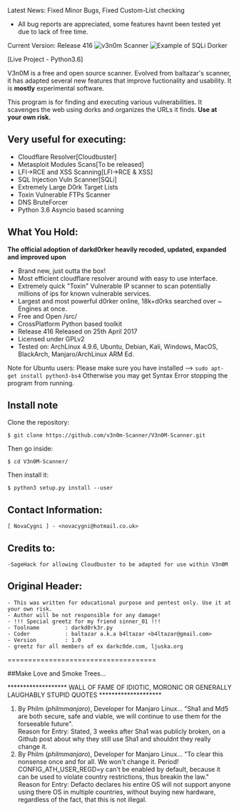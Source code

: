 Latest News: Fixed Minor Bugs, Fixed Custom-List checking


+ All bug reports are appreciated, some features havnt been tested yet due to lack of free time.

Current Version: Release 416
![v3n0m Scanner](http://i.imgur.com/A96CipT.png "V3n0M-Scanner")
![Example of SQLi Dorker](https://github.com/v3n0m-Scanner/V3n0M-Scanner/blob/master/AnimatedDemo.gif?raw=true "Example of Dorker")



[Live Project - Python3.6]

V3n0M is a free and open source scanner. Evolved from baltazar's scanner, it has adapted several new features that improve fuctionality and usability. It is __mostly__ experimental software.

This program is for finding and executing various vulnerabilities. It scavenges the web using dorks and organizes the URLs it finds.
**Use at your own risk.**

## Very useful for executing:

+ Cloudflare Resolver[Cloudbuster]
+ Metasploit Modules Scans[To be released]
+ LFI->RCE and XSS Scanning[LFI->RCE & XSS]
+ SQL Injection Vuln Scanner[SQLi]
+ Extremely Large D0rk Target Lists
+ Toxin Vulnerable FTPs Scanner
+ DNS BruteForcer
+ Python 3.6 Asyncio based scanning

## What You Hold:

**The official adoption of darkd0rker heavily recoded, updated, expanded and improved upon**
+ Brand new, just outta the box!
+ Most efficient cloudflare resolver around with easy to use interface.
+ Extremely quick "Toxin" Vulnerable IP scanner to scan potentially millions of ips for known vulnerable services.
+ Largest and most powerful d0rker online, 18k+d0rks searched over ~ Engines at once.
+ Free and Open /src/
+ CrossPlatform Python based toolkit
+ Release 416 Released on 25th April 2017
+ Licensed under GPLv2
+ Tested on: ArchLinux 4.9.6, Ubuntu, Debian, Kali, Windows, MacOS, BlackArch, Manjaro/ArchLinux ARM Ed.

Note for Ubuntu users: Please make sure you have installed --> `sudo apt-get install python3-bs4`
                       Otherwise you may get Syntax Error stopping the program from running.

## Install note

Clone the repository:

```
$ git clone https://github.com/v3n0m-Scanner/V3n0M-Scanner.git
```

Then go inside:

```
$ cd V3n0M-Scanner/
```

Then install it:

```
$ python3 setup.py install --user
```

## Contact Information:

    [ NovaCygni ] - <novacygni@hotmail.co.uk>

## Credits to:
    -SageHack for allowing Cloudbuster to be adapted for use within V3n0M

## Original Header:

    - This was written for educational purpose and pentest only. Use it at your own risk.
    - Author will be not responsible for any damage!
    - !!! Special greetz for my friend sinner_01 !!!
    - Toolname        : darkd0rk3r.py
    - Coder           : baltazar a.k.a b4ltazar <b4ltazar@gmail.com>
    - Version         : 1.0
    - greetz for all members of ex darkc0de.com, ljuska.org



====================================

##Make Love and Smoke Trees...

******************* WALL OF FAME OF IDIOTIC, MORONIC OR GENERALLY LAUGHABLY STUPID QUOTES ********************

 1) By Philm (*philmmanjaro*), Developer for Manjaro Linux... 
  "Sha1 and Md5 are both secure, safe and viable, we will continue to use them for the forseeable future".   
  Reason for Entry: Stated, 3 weeks after Sha1 was publicly broken, on a Github post about why they still use Sha1 and shouldnt they really change it.
 2) By Philm (*philmmanjaro*), Developer for Manjaro Linux... 
  "To clear this nonsense once and for all. We won't change it. Period! CONFIG_ATH_USER_REGD=y can't be enabled by default,   because it can be used to violate country restrictions, thus breakin the law."      
 Reason for Entry: Defacto declares his entire OS will not support anyone using there OS in multiple countries, without buying new hardware, regardless of the fact, that this is not illegal.

